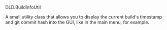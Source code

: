 DLD.BuildInfoUtil

A small utility class that allows you to display the current build's timestamp and git commit hash into the GUI, like in the main menu, for example.